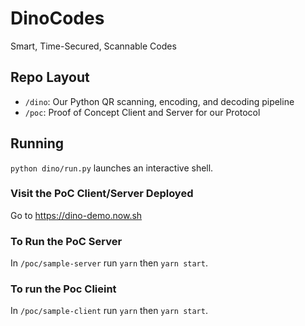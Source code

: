 # DinoCodes
Smart, Time-Secured, Scannable Codes



## Repo Layout

- `/dino`: Our Python QR scanning, encoding, and decoding pipeline
- `/poc`: Proof of Concept Client and Server for our Protocol

## Running
`python dino/run.py` launches an interactive shell.

### Visit the PoC Client/Server Deployed
Go to https://dino-demo.now.sh

### To Run the PoC Server
In `/poc/sample-server` run `yarn` then `yarn start`.

### To run the Poc Clieint
In `/poc/sample-client` run `yarn` then `yarn start`.
